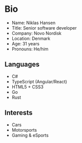 # Bio

- Name: Niklas Hansen
- Title: Senior software developer
- Company: Novo Nordisk
- Location: Denmark
- Age: 31 years
- Pronouns: He/him

## Languages

- C#
- TypeScript (Angular/React)
- HTML5 + CSS3
- Go
- Rust

## Interests

- Cars
- Motorsports
- Gaming & eSports
